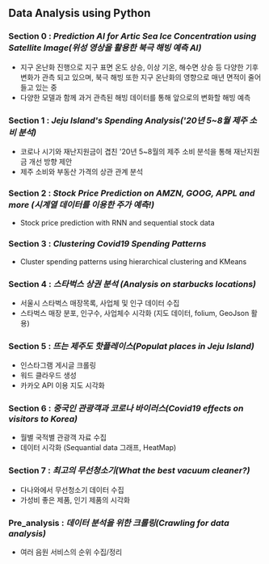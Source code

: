 ## Data Analysis using Python 

### Section 0 : _Prediction AI for Artic Sea Ice Concentration using Satellite Image(위성 영상을 활용한 북극 해빙 예측 AI)_
  - 지구 온난화 진행으로 지구 표면 온도 상승, 이상 기온, 해수면 상승 등 다양한 기후 변화가 관측 되고 있으며, 북극 해빙 또한 지구 온난화의 영향으로 매년 면적이 줄어들고 있는 중
  - 다양한 모델과 함께 과거 관측된 해빙 데이터를 통해 앞으로의 변화할 해빙 예측

### Section 1 : _Jeju Island's Spending Analysis('20년 5~8월 제주 소비 분석)_
  - 코로나 시기와 재난지원금이 겹친 '20년 5~8월의 제주 소비 분석을 통해 재난지원금 개선 방향 제안
  - 제주 소비와 부동산 가격의 상관 관계 분석

### Section 2 : _Stock Price Prediction on AMZN, GOOG, APPL and more (시계열 데이터를 이용한 주가 예측!)_
  - Stock price prediction with RNN and sequential stock data

### Section 3 : _Clustering Covid19 Spending Patterns_
  - Cluster spending patterns using hierarchical clustering and KMeans

### Section 4 : _스타벅스 상권 분석 (Analysis on starbucks locations)_
  - 서울시 스타벅스 매장목록, 사업체 및 인구 데이터 수집
  - 스타벅스 매장 분포, 인구수, 사업체수 시각화 (지도 데이터, folium, GeoJson 활용)
  
### Section 5 : _뜨는 제주도 핫플레이스(Populat places in Jeju Island)_
  - 인스타그램 게시글 크롤링
  - 워드 클라우드 생성
  - 카카오 API 이용 지도 시각화
    
### Section 6 : _중국인 관광객과 코로나 바이러스(Covid19 effects on visitors to Korea)_
  - 월별 국적별 관광객 자료 수집
  - 데이터 시각화 (Sequantial data 그래프, HeatMap)
   
### Section 7 : _최고의 무선청소기(What the best vacuum cleaner?)_
  - 다나와에서 무선청소기 데이터 수집
  - 가성비 좋은 제품, 인기 제품의 시각화




### Pre_analysis : _데이터 분석을 위한 크롤링(Crawling for data analysis)_
  - 여러 음원 서비스의 순위 수집/정리
